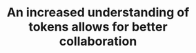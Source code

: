 ---
title: An increased understanding of tokens allows for better collaboration
template: subtitle
background-color: light-blue
text-color: navy
notes: "Why are tokens so important? The designer developer relationship thrives on collaboration and shared understanding. Tokens can help guide the conversation and facilitate collaboration."
---
